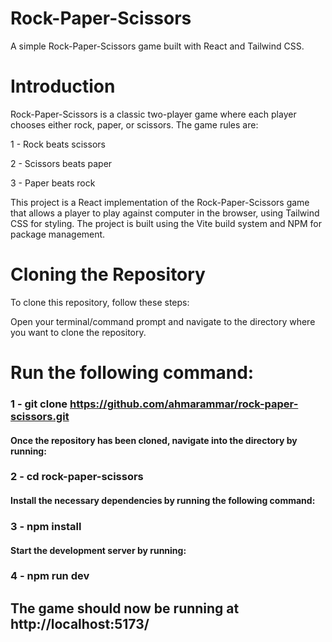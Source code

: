 
# Rock-Paper-Scissors

A simple Rock-Paper-Scissors game built with React and Tailwind CSS.

# Introduction

Rock-Paper-Scissors is a classic two-player game where each player chooses either rock, paper, or scissors. The game rules are:

1 - Rock beats scissors

2 - Scissors beats paper

3 - Paper beats rock

This project is a React implementation of the Rock-Paper-Scissors game that allows a player to play against computer in the browser, using Tailwind CSS for styling. The project is built using the Vite build system and NPM for package management.

# Cloning the Repository

To clone this repository, follow these steps:

Open your terminal/command prompt and navigate to the directory where you want to clone the repository.

# Run the following command:

### 1 - git clone https://github.com/ahmarammar/rock-paper-scissors.git

#### Once the repository has been cloned, navigate into the directory by running:

### 2 - cd rock-paper-scissors

#### Install the necessary dependencies by running the following command:

### 3 - npm install

#### Start the development server by running:

### 4 - npm run dev

## The game should now be running at http://localhost:5173/
